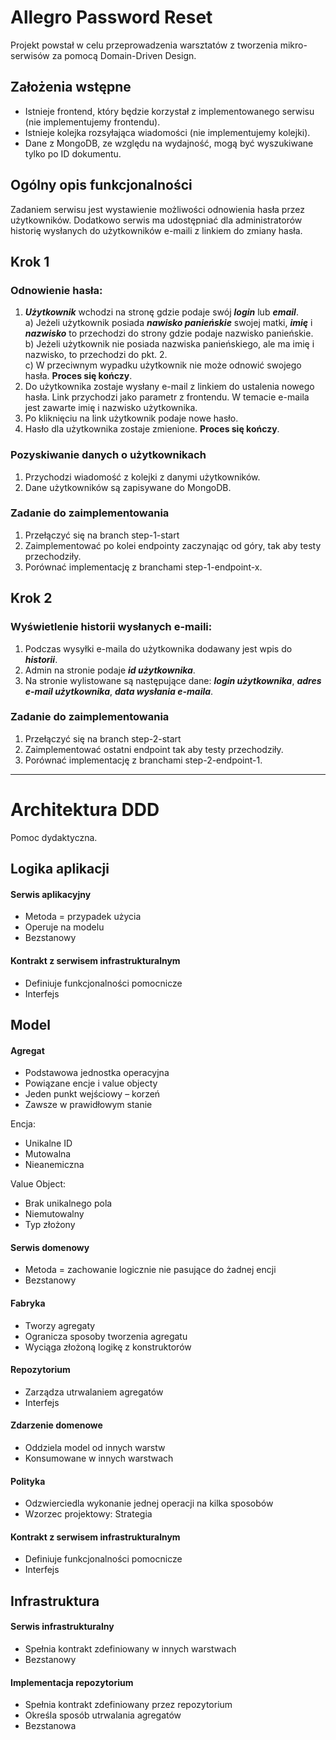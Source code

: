 # Allegro Password Reset
Projekt powstał w celu przeprowadzenia warsztatów z tworzenia mikro-serwisów za pomocą Domain-Driven Design.

## Założenia wstępne
 - Istnieje frontend, który będzie korzystał z implementowanego serwisu (nie implementujemy frontendu).
 - Istnieje kolejka rozsyłająca wiadomości (nie implementujemy kolejki).
 - Dane z MongoDB, ze względu na wydajność, mogą być wyszukiwane tylko po ID dokumentu.
 
## Ogólny opis funkcjonalności
Zadaniem serwisu jest wystawienie możliwości odnowienia hasła przez użytkowników.
Dodatkowo serwis ma udostępniać dla administratorów historię wysłanych do użytkowników e-maili z linkiem do zmiany hasła.

## Krok 1
### Odnowienie hasła:
1. **_Użytkownik_** wchodzi na stronę gdzie podaje swój **_login_** lub **_email_**.  
    a) Jeżeli użytkownik posiada **_nawisko panieńskie_** swojej matki, **_imię_** i **_nazwisko_** to przechodzi do strony gdzie podaje nazwisko panieńskie.  
    b) Jeżeli użytkownik nie posiada nazwiska panieńskiego, ale ma imię i nazwisko, to przechodzi do pkt. 2.  
    c) W przeciwnym wypadku użytkownik nie może odnowić swojego hasła. **Proces się kończy**.
2. Do użytkownika zostaje wysłany e-mail z linkiem do ustalenia nowego hasła.
Link przychodzi jako parametr z frontendu.
W temacie e-maila jest zawarte imię i nazwisko użytkownika.
3. Po kliknięciu na link użytkownik podaje nowe hasło.
4. Hasło dla użytkownika zostaje zmienione. **Proces się kończy**.

### Pozyskiwanie danych o użytkownikach
1. Przychodzi wiadomość z kolejki z danymi użytkowników.
2. Dane użytkowników są zapisywane do MongoDB.

### Zadanie do zaimplementowania
1. Przełączyć się na branch step-1-start
2. Zaimplementować po kolei endpointy zaczynając od góry, tak aby testy przechodziły.
3. Porównać implementację z branchami step-1-endpoint-x.

## Krok 2
### Wyświetlenie historii wysłanych e-maili:
1. Podczas wysyłki e-maila do użytkownika dodawany jest wpis do **_historii_**.
2. Admin na stronie podaje **_id użytkownika_**.
3. Na stronie wylistowane są następujące dane: **_login użytkownika_**, **_adres e-mail użytkownika_**, **_data wysłania e-maila_**.

### Zadanie do zaimplementowania
1. Przełączyć się na branch step-2-start
2. Zaimplementować ostatni endpoint tak aby testy przechodziły.
3. Porównać implementację z branchami step-2-endpoint-1.

----

# Architektura DDD
Pomoc dydaktyczna.

## Logika aplikacji
#### Serwis aplikacyjny
 - Metoda = przypadek użycia
 - Operuje na modelu
 - Bezstanowy
 
#### Kontrakt z serwisem infrastrukturalnym
 - Definiuje funkcjonalności pomocnicze
 - Interfejs
 
## Model
#### Agregat
 - Podstawowa jednostka operacyjna
 - Powiązane encje i value objecty
 - Jeden punkt wejściowy – korzeń
 - Zawsze w prawidłowym stanie

Encja:

 - Unikalne ID
 - Mutowalna
 - Nieanemiczna
 
Value Object:

 - Brak unikalnego pola
 - Niemutowalny
 - Typ złożony

#### Serwis domenowy
 - Metoda = zachowanie logicznie nie pasujące do żadnej encji
 - Bezstanowy

#### Fabryka
 - Tworzy agregaty
 - Ogranicza sposoby tworzenia agregatu
 - Wyciąga złożoną logikę z konstruktorów

#### Repozytorium
 - Zarządza utrwalaniem agregatów
 - Interfejs

#### Zdarzenie domenowe
 - Oddziela model od innych warstw
 - Konsumowane w innych warstwach

#### Polityka
 - Odzwierciedla wykonanie jednej operacji na kilka sposobów
 - Wzorzec projektowy: Strategia

#### Kontrakt z serwisem infrastrukturalnym
 - Definiuje funkcjonalności pomocnicze
 - Interfejs

## Infrastruktura
#### Serwis infrastrukturalny
 - Spełnia kontrakt zdefiniowany w innych warstwach
 - Bezstanowy

#### Implementacja repozytorium
 - Spełnia kontrakt zdefiniowany przez repozytorium
 - Określa sposób utrwalania agregatów
 - Bezstanowa

